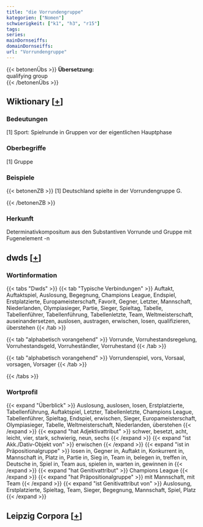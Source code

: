 ```yaml
---
title: "die Vorrundengruppe"
kategorien: ["Nomen"]
schwierigkeit: ["k1", "h3", "r15"]
tags:
series:
mainDornseiffs:
domainDornseiffs:
url: "Vorrundengruppe"
---
```


{{< betonenÜbs >}}
**Übersetzung:**  
qualifying group  
{{< /betonenÜbs >}}

## Wiktionary [[+](https://de.wiktionary.org/wiki/Vorrundengruppe)]

### Bedeutungen
[1] Sport: Spielrunde in Gruppen vor der eigentlichen Hauptphase  

### Oberbegriffe
[1] Gruppe  

### Beispiele
{{< betonenZB >}}
[1] Deutschland spielte in der Vorrundengruppe G.  

{{< /betonenZB >}}
### Herkunft
Determinativkompositum aus den Substantiven Vorrunde und Gruppe mit Fugenelement -n  



## dwds [[+](https://www.dwds.de/wb/Vorrundengruppe)]

### Wortinformation
{{< tabs "Dwds" >}}
{{< tab "Typische Verbindungen" >}}
Auftakt, Auftaktspiel, Auslosung, Begegnung, Champions League, Endspiel, Erstplatzierte, Europameisterschaft, Favorit, Gegner, Letzter, Mannschaft, Niederlanden, Olympiasieger, Partie, Sieger, Spieltag, Tabelle, Tabellenführer, Tabellenführung, Tabellenletzte, Team, Weltmeisterschaft, auseinandersetzen, auslosen, austragen, erwischen, losen, qualifizieren, überstehen
{{< /tab >}}

{{< tab "alphabetisch vorangehend" >}}
Vorrunde, Vorruhestandsregelung, Vorruhestandsgeld, Vorruheständler, Vorruhestand
{{< /tab >}}

{{< tab "alphabetisch vorangehend" >}}
Vorrundenspiel, vors, Vorsaal, vorsagen, Vorsager
{{< /tab >}}

{{< /tabs >}}

### Wortprofil
{{< expand "Überblick" >}} Auslosung, auslosen, losen, Erstplatzierte, Tabellenführung, Auftaktspiel, Letzter, Tabellenletzte, Champions League, Tabellenführer, Spieltag, Endspiel, erwischen, Sieger, Europameisterschaft, Olympiasieger, Tabelle, Weltmeisterschaft, Niederlanden, überstehen {{< /expand >}}
{{< expand "hat Adjektivattribut" >}} schwer, besetzt, acht, leicht, vier, stark, schwierig, neun, sechs {{< /expand >}}
{{< expand "ist Akk./Dativ-Objekt von" >}} erwischen {{< /expand >}}
{{< expand "ist in Präpositionalgruppe" >}} losen in, Gegner in, Auftakt in, Konkurrent in, Mannschaft in, Platz in, Partie in, Sieg in, Team in, belegen in, treffen in, Deutsche in, Spiel in, Team aus, spielen in, warten in, gewinnen in {{< /expand >}}
{{< expand "hat Genitivattribut" >}} Champions League {{< /expand >}}
{{< expand "hat Präpositionalgruppe" >}} mit Mannschaft, mit Team {{< /expand >}}
{{< expand "ist Genitivattribut von" >}} Auslosung, Erstplatzierte, Spieltag, Team, Sieger, Begegnung, Mannschaft, Spiel, Platz {{< /expand >}}

## Leipzig Corpora [[+](https://corpora.uni-leipzig.de/en/res?word=Vorrundengruppe&corpusId=deu_newscrawl-public_2018)]

